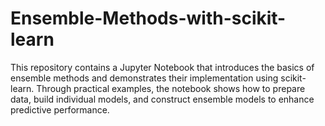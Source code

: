 # Ensemble-Methods-with-scikit-learn
This repository contains a Jupyter Notebook that introduces the basics of ensemble methods and demonstrates their implementation using scikit-learn. Through practical examples, the notebook shows how to prepare data, build individual models, and construct ensemble models to enhance predictive performance.
